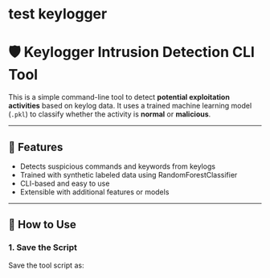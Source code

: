# test keylogger
# 🛡️ Keylogger Intrusion Detection CLI Tool

This is a simple command-line tool to detect **potential exploitation activities** based on keylog data. It uses a trained machine learning model (`.pkl`) to classify whether the activity is **normal** or **malicious**.

---

## 📂 Features

- Detects suspicious commands and keywords from keylogs
- Trained with synthetic labeled data using RandomForestClassifier
- CLI-based and easy to use
- Extensible with additional features or models

---

## 🔧 How to Use

### 1. Save the Script

Save the tool script as:

